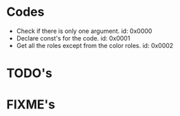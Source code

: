 # Codes
- Check if there is only one argument. id: 0x0000
- Declare const's for the code. id: 0x0001
- Get all the roles except from the color roles. id: 0x0002

# TODO's

# FIXME's